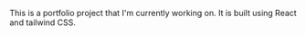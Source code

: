 This is a portfolio project that I'm currently working on. It is built using React and tailwind CSS.

